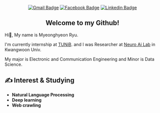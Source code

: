 <div align="center">

[![Gmail Badge](https://img.shields.io/badge/Gmail-d14836?style=flat-square&logo=Gmail&logoColor=white&link=mailto:tmxkdd5790@gmail.com)](mailto:tmxkdd5790@gmail.com) [![Facebook Badge](https://img.shields.io/badge/facebook-1877f2?style=flat-square&logo=facebook&logoColor=white&link=https://www.facebook.com/tmxkdd5790)](https://www.facebook.com/tmxkdd5790) [![Linkedin Badge](https://img.shields.io/badge/-LinkedIn-blue?style=flat-square&logo=Linkedin&logoColor=white&link=https://www.linkedin.com/in/myeonghyeon-ryu-969709212/)](https://www.linkedin.com/in/myeonghyeon-ryu-969709212/)

## Welcome to my Github! </div>
Hi👋, My name is Myeonghyeon Ryu. 

I'm currently internship at [TUNiB](http://www.tunib.ai/). and I was Researcher at [Neuro Ai Lab](https://sites.google.com/view/neuroailab/research/research-projects) in Kwangwoon Univ.

My major is Electronic and Communication Engineering and Minor is Data Science. 


## ✍ Interest & Studying
- __Natural Language Processing__
- __Deep learning__
- __Web crawling__

